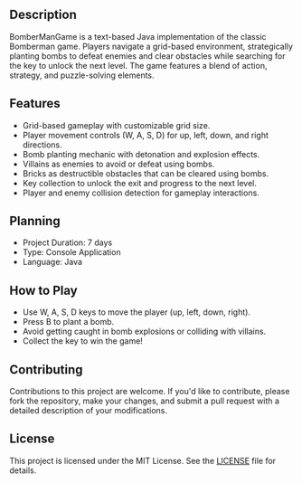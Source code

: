 ## Description

BomberManGame is a text-based Java implementation of the classic Bomberman game. Players navigate a grid-based environment, strategically planting bombs to defeat enemies and clear obstacles while searching for the key to unlock the next level. The game features a blend of action, strategy, and puzzle-solving elements.

## Features

- Grid-based gameplay with customizable grid size.
- Player movement controls (W, A, S, D) for up, left, down, and right directions.
- Bomb planting mechanic with detonation and explosion effects.
- Villains as enemies to avoid or defeat using bombs.
- Bricks as destructible obstacles that can be cleared using bombs.
- Key collection to unlock the exit and progress to the next level.
- Player and enemy collision detection for gameplay interactions.

## Planning
- Project Duration: 7 days
- Type: Console Application
- Language: Java

## How to Play

- Use W, A, S, D keys to move the player (up, left, down, right).
- Press B to plant a bomb.
- Avoid getting caught in bomb explosions or colliding with villains.
- Collect the key to win the game!

## Contributing

Contributions to this project are welcome. If you'd like to contribute, please fork the repository, make your changes, and submit a pull request with a detailed description of your modifications.

## License

This project is licensed under the MIT License. See the [LICENSE](LICENSE) file for details.
